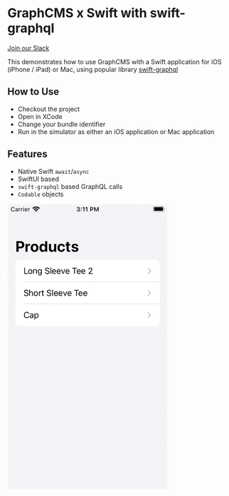 # GraphCMS x Swift with swift-graphql

[Join our Slack](https://slack.graphcms.com)

This demonstrates how to use GraphCMS with a Swift application for iOS (iPhone / iPad) or Mac, using popular library [swift-graphql](https://github.com/maticzav/swift-graphql)

## How to Use

- Checkout the project
- Open in XCode
- Change your bundle identifier
- Run in the simulator as either an iOS application or Mac application


## Features

- Native Swift `await`/`async`
- SwiftUI based
- `swift-graphql` based GraphQL calls
- `Codable` objects

![](Swift-GraphQL-Phone.gif)